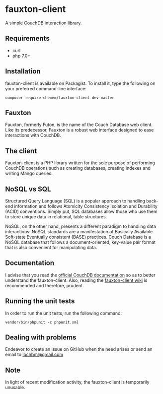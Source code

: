 # fauxton-client
A simple CouchDB interaction library.

## Requirements

- curl
- php 7.0+

## Installation

fauxton-client is available on Packagist. To install it, type the following on your preferred
command-line interface:

```
composer require chemem/fauxton-client dev-master
```


## Fauxton

Fauxton, formerly Futon, is the name of the Couch Database web client. Like its predecessor, Fauxton 
is a robust web interface designed to ease interactions with CouchDB.

## The client

Fauxton-client is a PHP library written for the sole purpose of performing CouchDB operations such as 
creating databases, creating indexes and writing Mango queries.


## NoSQL vs SQL

Structured Query Language (SQL) is a popular approach to handling back-end information and follows 
Atomicity Consistency Isolation and Durability (ACID) conventions. Simply put, SQL databases allow 
those who use them to store unique data in relational, table structures.
  
NoSQL, on the other hand, presents a different paradigm to handling data interactions: 
NoSQL standards are a manifestation of Basically Available Soft-state Eventually consistent (BASE) practices. 
Couch Database is a NoSQL database that follows a document-oriented, key-value pair format 
that is also convenient for manipulating data.

## Documentation

I advise that you read the [official CouchDB documentation](http://docs.couchdb.org/en/2.0.0/api/index.html) 
so as to better understand the fauxton-client. Also, reading the [fauxton-client wiki](https://github.com/ace411/fauxton-client/wiki/Introduction) is recommended 
and therefore, prudent.

## Running the unit tests

In order to run the unit tests, run the following command:

```
vendor/bin/phpunit -c phpunit.xml
```

## Dealing with problems

Endeavor to create an issue on GitHub when the need arises or send an email to lochbm@gmail.com

## Note

In light of recent modification activity, the fauxton-client is temporarily unusable.